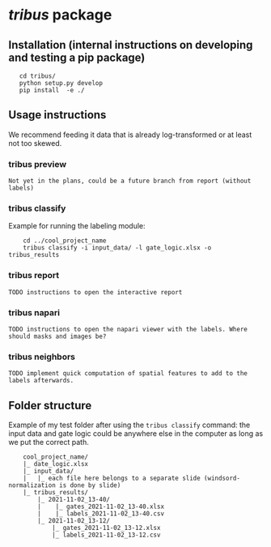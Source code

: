 # _tribus_ package

## Installation (internal instructions on developing and testing a pip package)

```
   cd tribus/
   python setup.py develop
   pip install  -e ./
```

## Usage instructions

We recommend feeding it data that is already log-transformed or at least not too skewed.

### tribus preview <options> <paths>
    
    Not yet in the plans, could be a future branch from report (without labels)

### tribus classify <options> <paths>
    
Example for running the labeling module:
```
    cd ../cool_project_name
    tribus classify -i input_data/ -l gate_logic.xlsx -o tribus_results
```

### tribus report <options> <paths>

    TODO instructions to open the interactive report
    
### tribus napari <options> <paths>
    
    TODO instructions to open the napari viewer with the labels. Where should masks and images be?

### tribus neighbors <options> <paths>

    TODO implement quick computation of spatial features to add to the labels afterwards.
    
## Folder structure

Example of my test folder after using the `tribus classify` command:
the input data and gate logic could be anywhere else in the computer as long as we put the correct path.
```
    cool_project_name/
    |_ date_logic.xlsx
    |_ input_data/
    |   |_ each file here belongs to a separate slide (windsord-normalization is done by slide)
    |_ tribus_results/
        |_ 2021-11-02_13-40/
        |    |_ gates_2021-11-02_13-40.xlsx
        |    |_ labels_2021-11-02_13-40.csv
        |_ 2021-11-02_13-12/
            |_ gates_2021-11-02_13-12.xlsx
            |_ labels_2021-11-02_13-12.csv
```
